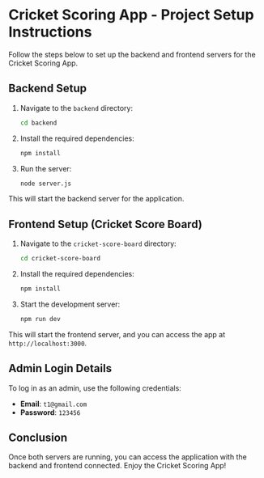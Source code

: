 # Cricket Scoring App - Project Setup Instructions

Follow the steps below to set up the backend and frontend servers for the Cricket Scoring App.

## Backend Setup

1. Navigate to the `backend` directory:
    ```bash
    cd backend
    ```

2. Install the required dependencies:
    ```bash
    npm install
    ```

3. Run the server:
    ```bash
    node server.js
    ```

This will start the backend server for the application.

## Frontend Setup (Cricket Score Board)

1. Navigate to the `cricket-score-board` directory:
    ```bash
    cd cricket-score-board
    ```

2. Install the required dependencies:
    ```bash
    npm install
    ```

3. Start the development server:
    ```bash
    npm run dev
    ```

This will start the frontend server, and you can access the app at `http://localhost:3000`.

## Admin Login Details

To log in as an admin, use the following credentials:
- **Email**: `t1@gmail.com`
- **Password**: `123456`

## Conclusion

Once both servers are running, you can access the application with the backend and frontend connected. Enjoy the Cricket Scoring App!
